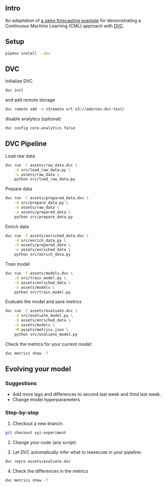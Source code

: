 ## Intro

An adaptation of [a sales forecasting example](https://www.mariofilho.com/how-to-predict-multiple-time-series-with-scikit-learn-with-sales-forecasting-example/) for demonstrating a Continuous Machine Learning (CML) approach with [DVC](https://dvc.org/).

## Setup

```sh
pipenv install --dev
```

## DVC

Initialize DVC

```sh
dvc init
```

and add remote storage

```sh
dvc remote add -d s3remote url s3://adornes-dvc-test/
```

disable analytics (optional)

```sh
dvc config core.analytics false
```

## DVC Pipeline

Load raw data

```sh
dvc run -f assets/raw_data.dvc \
    -d src/load_raw_data.py \
    -o assets/raw_data \
    python src/load_raw_data.py
```

Prepare data

```sh
dvc run -f assets/prepared_data.dvc \
    -d src/prepare_data.py \
    -d assets/raw_data \
    -o assets/prepared_data \
    python src/prepare_data.py
```

Enrich data

```sh
dvc run -f assets/enriched_data.dvc \
    -d src/enrich_data.py \
    -d assets/prepared_data \
    -o assets/enriched_data \
    python src/enrich_data.py
```


Train model

```sh
dvc run -f assets/models.dvc \
    -d src/train_model.py \
    -d assets/enriched_data \
    -o assets/models \
    python src/train_model.py
```

Evaluate the model and save metrics

```sh
dvc run -f assets/evaluate.dvc \
    -d src/evaluate_model.py \
    -d assets/enriched_data \
    -d assets/models \
    -M assets/metrics.json \
    python src/evaluate_model.py
```

Check the metrics for your current model:

```sh
dvc metrics show -T
```

## Evolving your model

### Suggestions

* Add more lags and differences to second last week and third last week.
* Change model hyperparameters

### Step-by-step

1) Checkout a new branch:

```sh
git checkout xyz-experiment
```

2) Change your code (any script)

3) Let DVC automatically infer what to reexecute in your pipeline: 

```sh
dvc repro assets/evaluate.dvc
```

4) Check the differences in the metrics

```sh
dvc metrics show -T
```
